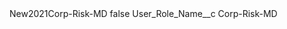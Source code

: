 <?xml version="1.0" encoding="UTF-8"?>
<CustomMetadata xmlns="http://soap.sforce.com/2006/04/metadata" xmlns:xsi="http://www.w3.org/2001/XMLSchema-instance" xmlns:xsd="http://www.w3.org/2001/XMLSchema">
    <label>New2021Corp-Risk-MD</label>
    <protected>false</protected>
    <values>
        <field>User_Role_Name__c</field>
        <value xsi:type="xsd:string">Corp-Risk-MD</value>
    </values>
</CustomMetadata>
